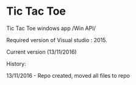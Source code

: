  # Tic Tac Toe

Tic Tac Toe windows app /Win API/

Required version of Visual studio : 2015.

Current version (13/11/2016)

History:

13/11/2016 - Repo created, moved all files to repo
